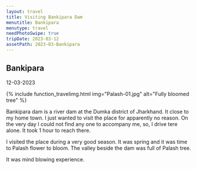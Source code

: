 ```yaml
---
layout: travel
title: Visiting Bankipara Dam
menutitle: Bankipara
menutype: travel
needPhotoSwipe: true
tripDate: 2023-03-12
assetPath: 2023-03-Bankipara
---
```


## Bankipara
12-03-2023


{% include function_travelimg.html img="Palash-01.jpg" alt="Fully bloomed tree" %}

Bankipara dam is a river dam at the Dumka district of Jharkhand. It close to my home town. I just wanted to visit the place for apparently no reason. On the very day I could not find any one to accompany me, so, I drive tere alone. It took 1 hour to reach there.

I visited the place during a very good season. It was spring and it was time to Palash flower to bloom. The valley beside the dam was full of Palash tree.

It was mind blowing experience.